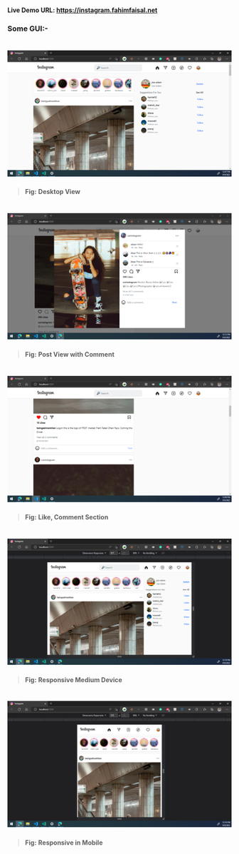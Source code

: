#### Live Demo URL: https://instagram.fahimfaisal.net
### Some GUI:-
# ![Solid](https://github.com/fahim2204/Instagram-Clone/blob/master/images/j7EszXnVXb.png?raw=true)
> **Fig:** **Desktop View**
# ![Solid](https://github.com/fahim2204/Instagram-Clone/blob/master/images/SCDWtyeWkz.png?raw=true)
> **Fig:** **Post View with Comment**
# ![Solid](https://github.com/fahim2204/Instagram-Clone/blob/master/images/oTOJgztead.png?raw=true)
> **Fig:** **Like, Comment Section**
# ![Solid](https://github.com/fahim2204/Instagram-Clone/blob/master/images/Tmt8VHaZUa.png?raw=true)
> **Fig:** **Responsive Medium Device**
# ![Solid](https://github.com/fahim2204/Instagram-Clone/blob/master/images/oBJkKb4mYB.png?raw=true)
> **Fig:** **Responsive in Mobile**

